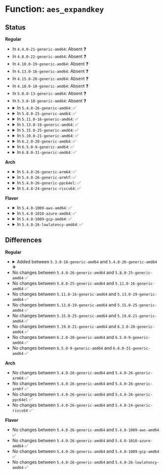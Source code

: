 # Function: <code>aes_expandkey</code>

## Status
<b>Regular</b>
<ul>
<li>
In <code>4.4.0-21-generic-amd64</code>: Absent ❓
</li>
<li>
In <code>4.8.0-22-generic-amd64</code>: Absent ❓
</li>
<li>
In <code>4.10.0-19-generic-amd64</code>: Absent ❓
</li>
<li>
In <code>4.13.0-16-generic-amd64</code>: Absent ❓
</li>
<li>
In <code>4.15.0-20-generic-amd64</code>: Absent ❓
</li>
<li>
In <code>4.18.0-10-generic-amd64</code>: Absent ❓
</li>
<li>
In <code>5.0.0-13-generic-amd64</code>: Absent ❓
</li>
<li>
In <code>5.3.0-18-generic-amd64</code>: Absent ❓
</li>
<li>
<details>
<summary>In <code>5.4.0-26-generic-amd64</code>: ✅</summary>

```c
int aes_expandkey(struct crypto_aes_ctx * ctx, const u8 * in_key, unsigned int key_len)
```

```json
{
  "name": "aes_expandkey",
  "collision_type": "Unique Global",
  "inline_type": "No",
  "funcs": [
    {
      "addr": 18446744071584278880,
      "name": "aes_expandkey",
      "external": true,
      "loc": "lib/crypto/aes.c:185",
      "file": "lib/crypto/aes.c",
      "inline": "seen, unknown",
      "caller_inline": [],
      "caller_func": [
        "crypto/aes_generic.c:crypto_aes_set_key"
      ]
    }
  ],
  "symbols": [
    {
      "addr": 18446744071584278880,
      "name": "aes_expandkey",
      "section": ".text",
      "bind": "STB_GLOBAL",
      "size": 725
    }
  ]
}
```
</details>
</li>
<li>
<details>
<summary>In <code>5.8.0-25-generic-amd64</code>: ✅</summary>

```c
int aes_expandkey(struct crypto_aes_ctx * ctx, const u8 * in_key, unsigned int key_len)
```

```json
{
  "name": "aes_expandkey",
  "collision_type": "Unique Global",
  "inline_type": "No",
  "funcs": [
    {
      "addr": 18446744071584689248,
      "name": "aes_expandkey",
      "external": true,
      "loc": "lib/crypto/aes.c:185",
      "file": "lib/crypto/aes.c",
      "inline": "seen, unknown",
      "caller_inline": [],
      "caller_func": [
        "crypto/aes_generic.c:crypto_aes_set_key"
      ]
    }
  ],
  "symbols": [
    {
      "addr": 18446744071584689248,
      "name": "aes_expandkey",
      "section": ".text",
      "bind": "STB_GLOBAL",
      "size": 641
    }
  ]
}
```
</details>
</li>
<li>
<details>
<summary>In <code>5.11.0-16-generic-amd64</code>: ✅</summary>

```c
int aes_expandkey(struct crypto_aes_ctx * ctx, const u8 * in_key, unsigned int key_len)
```

```json
{
  "name": "aes_expandkey",
  "collision_type": "Unique Global",
  "inline_type": "No",
  "funcs": [
    {
      "addr": 18446744071584806944,
      "name": "aes_expandkey",
      "external": true,
      "loc": "lib/crypto/aes.c:185",
      "file": "lib/crypto/aes.c",
      "inline": "seen, unknown",
      "caller_inline": [],
      "caller_func": [
        "crypto/aes_generic.c:crypto_aes_set_key"
      ]
    }
  ],
  "symbols": [
    {
      "addr": 18446744071584806944,
      "name": "aes_expandkey",
      "section": ".text",
      "bind": "STB_GLOBAL",
      "size": 686
    }
  ]
}
```
</details>
</li>
<li>
<details>
<summary>In <code>5.13.0-19-generic-amd64</code>: ✅</summary>

```c
int aes_expandkey(struct crypto_aes_ctx * ctx, const u8 * in_key, unsigned int key_len)
```

```json
{
  "name": "aes_expandkey",
  "collision_type": "Unique Global",
  "inline_type": "No",
  "funcs": [
    {
      "addr": 18446744071584851536,
      "name": "aes_expandkey",
      "external": true,
      "loc": "lib/crypto/aes.c:185",
      "file": "lib/crypto/aes.c",
      "inline": "seen, unknown",
      "caller_inline": [],
      "caller_func": [
        "crypto/aes_generic.c:crypto_aes_set_key"
      ]
    }
  ],
  "symbols": [
    {
      "addr": 18446744071584851536,
      "name": "aes_expandkey",
      "section": ".text",
      "bind": "STB_GLOBAL",
      "size": 686
    }
  ]
}
```
</details>
</li>
<li>
<details>
<summary>In <code>5.15.0-25-generic-amd64</code>: ✅</summary>

```c
int aes_expandkey(struct crypto_aes_ctx * ctx, const u8 * in_key, unsigned int key_len)
```

```json
{
  "name": "aes_expandkey",
  "collision_type": "Unique Global",
  "inline_type": "No",
  "funcs": [
    {
      "addr": 18446744071585273104,
      "name": "aes_expandkey",
      "external": true,
      "loc": "lib/crypto/aes.c:185",
      "file": "lib/crypto/aes.c",
      "inline": "seen, unknown",
      "caller_inline": [],
      "caller_func": [
        "crypto/aes_generic.c:crypto_aes_set_key"
      ]
    }
  ],
  "symbols": [
    {
      "addr": 18446744071585273104,
      "name": "aes_expandkey",
      "section": ".text",
      "bind": "STB_GLOBAL",
      "size": 1235
    }
  ]
}
```
</details>
</li>
<li>
<details>
<summary>In <code>5.19.0-21-generic-amd64</code>: ✅</summary>

```c
int aes_expandkey(struct crypto_aes_ctx * ctx, const u8 * in_key, unsigned int key_len)
```

```json
{
  "name": "aes_expandkey",
  "collision_type": "Unique Global",
  "inline_type": "No",
  "funcs": [
    {
      "addr": 18446744071586117472,
      "name": "aes_expandkey",
      "external": true,
      "loc": "lib/crypto/aes.c:185",
      "file": "lib/crypto/aes.c",
      "inline": "seen, unknown",
      "caller_inline": [],
      "caller_func": [
        "crypto/aes_generic.c:crypto_aes_set_key"
      ]
    }
  ],
  "symbols": [
    {
      "addr": 18446744071586117472,
      "name": "aes_expandkey",
      "section": ".text",
      "bind": "STB_GLOBAL",
      "size": 1250
    }
  ]
}
```
</details>
</li>
<li>
<details>
<summary>In <code>6.2.0-20-generic-amd64</code>: ✅</summary>

```c
int aes_expandkey(struct crypto_aes_ctx * ctx, const u8 * in_key, unsigned int key_len)
```

```json
{
  "name": "aes_expandkey",
  "collision_type": "Unique Global",
  "inline_type": "No",
  "funcs": [
    {
      "addr": 18446744071587104128,
      "name": "aes_expandkey",
      "external": true,
      "loc": "lib/crypto/aes.c:185",
      "file": "lib/crypto/aes.c",
      "inline": "seen, unknown",
      "caller_inline": [],
      "caller_func": [
        "crypto/aes_generic.c:crypto_aes_set_key"
      ]
    }
  ],
  "symbols": [
    {
      "addr": 18446744071587104128,
      "name": "aes_expandkey",
      "section": ".text",
      "bind": "STB_GLOBAL",
      "size": 1250
    }
  ]
}
```
</details>
</li>
<li>
<details>
<summary>In <code>6.5.0-9-generic-amd64</code>: ✅</summary>

```c
int aes_expandkey(struct crypto_aes_ctx * ctx, const u8 * in_key, unsigned int key_len)
```

```json
{
  "name": "aes_expandkey",
  "collision_type": "Unique Global",
  "inline_type": "No",
  "funcs": [
    {
      "addr": 18446744071587364080,
      "name": "aes_expandkey",
      "external": true,
      "loc": "lib/crypto/aes.c:185",
      "file": "lib/crypto/aes.c",
      "inline": "seen, unknown",
      "caller_inline": [],
      "caller_func": [
        "crypto/aes_generic.c:crypto_aes_set_key"
      ]
    }
  ],
  "symbols": [
    {
      "addr": 18446744071587364080,
      "name": "aes_expandkey",
      "section": ".text",
      "bind": "STB_GLOBAL",
      "size": 1236
    }
  ]
}
```
</details>
</li>
<li>
<details>
<summary>In <code>6.8.0-31-generic-amd64</code>: ✅</summary>

```c
int aes_expandkey(struct crypto_aes_ctx * ctx, const u8 * in_key, unsigned int key_len)
```

```json
{
  "name": "aes_expandkey",
  "collision_type": "Unique Global",
  "inline_type": "No",
  "funcs": [
    {
      "addr": 18446744071587650672,
      "name": "aes_expandkey",
      "external": true,
      "loc": "lib/crypto/aes.c:185",
      "file": "lib/crypto/aes.c",
      "inline": "seen, unknown",
      "caller_inline": [],
      "caller_func": [
        "crypto/aes_generic.c:crypto_aes_set_key"
      ]
    }
  ],
  "symbols": [
    {
      "addr": 18446744071587650672,
      "name": "aes_expandkey",
      "section": ".text",
      "bind": "STB_GLOBAL",
      "size": 1236
    }
  ]
}
```
</details>
</li>
</ul>
<b>Arch</b>
<ul>
<li>
<details>
<summary>In <code>5.4.0-26-generic-arm64</code>: ✅</summary>

```c
int aes_expandkey(struct crypto_aes_ctx * ctx, const u8 * in_key, unsigned int key_len)
```

```json
{
  "name": "aes_expandkey",
  "collision_type": "Unique Global",
  "inline_type": "No",
  "funcs": [
    {
      "addr": 18446603336496164600,
      "name": "aes_expandkey",
      "external": true,
      "loc": "lib/crypto/aes.c:185",
      "file": "lib/crypto/aes.c",
      "inline": "seen, unknown",
      "caller_inline": [],
      "caller_func": [
        "crypto/aes_generic.c:crypto_aes_set_key"
      ]
    }
  ],
  "symbols": [
    {
      "addr": 18446603336496164600,
      "name": "aes_expandkey",
      "section": ".text",
      "bind": "STB_GLOBAL",
      "size": 712
    }
  ]
}
```
</details>
</li>
<li>
<details>
<summary>In <code>5.4.0-26-generic-armhf</code>: ✅</summary>

```c
int aes_expandkey(struct crypto_aes_ctx * ctx, const u8 * in_key, unsigned int key_len)
```

```json
{
  "name": "aes_expandkey",
  "collision_type": "Unique Global",
  "inline_type": "No",
  "funcs": [
    {
      "addr": 3229487668,
      "name": "aes_expandkey",
      "external": true,
      "loc": "lib/crypto/aes.c:185",
      "file": "lib/crypto/aes.c",
      "inline": "seen, unknown",
      "caller_inline": [],
      "caller_func": [
        "crypto/aes_generic.c:crypto_aes_set_key"
      ]
    }
  ],
  "symbols": [
    {
      "addr": 3229487668,
      "name": "aes_expandkey",
      "section": ".text",
      "bind": "STB_GLOBAL",
      "size": 712
    }
  ]
}
```
</details>
</li>
<li>
<details>
<summary>In <code>5.4.0-26-generic-ppc64el</code>: ✅</summary>

```c
int aes_expandkey(struct crypto_aes_ctx * ctx, const u8 * in_key, unsigned int key_len)
```

```json
{
  "name": "aes_expandkey",
  "collision_type": "Unique Global",
  "inline_type": "No",
  "funcs": [
    {
      "addr": 13835058055290429584,
      "name": "aes_expandkey",
      "external": true,
      "loc": "lib/crypto/aes.c:185",
      "file": "lib/crypto/aes.c",
      "inline": "seen, unknown",
      "caller_inline": [],
      "caller_func": [
        "crypto/aes_generic.c:crypto_aes_set_key"
      ]
    }
  ],
  "symbols": [
    {
      "addr": 13835058055290429584,
      "name": "aes_expandkey",
      "section": ".text",
      "bind": "STB_GLOBAL",
      "size": 952
    }
  ]
}
```
</details>
</li>
<li>
<details>
<summary>In <code>5.4.0-24-generic-riscv64</code>: ✅</summary>

```c
int aes_expandkey(struct crypto_aes_ctx * ctx, const u8 * in_key, unsigned int key_len)
```

```json
{
  "name": "aes_expandkey",
  "collision_type": "Unique Global",
  "inline_type": "No",
  "funcs": [
    {
      "addr": 18446743936275215562,
      "name": "aes_expandkey",
      "external": true,
      "loc": "lib/crypto/aes.c:185",
      "file": "lib/crypto/aes.c",
      "inline": "seen, unknown",
      "caller_inline": [],
      "caller_func": [
        "crypto/aes_generic.c:crypto_aes_set_key"
      ]
    }
  ],
  "symbols": [
    {
      "addr": 18446743936275215562,
      "name": "aes_expandkey",
      "section": ".text",
      "bind": "STB_GLOBAL",
      "size": 890
    }
  ]
}
```
</details>
</li>
</ul>
<b>Flavor</b>
<ul>
<li>
<details>
<summary>In <code>5.4.0-1009-aws-amd64</code>: ✅</summary>

```c
int aes_expandkey(struct crypto_aes_ctx * ctx, const u8 * in_key, unsigned int key_len)
```

```json
{
  "name": "aes_expandkey",
  "collision_type": "Unique Global",
  "inline_type": "No",
  "funcs": [
    {
      "addr": 18446744071584247616,
      "name": "aes_expandkey",
      "external": true,
      "loc": "lib/crypto/aes.c:185",
      "file": "lib/crypto/aes.c",
      "inline": "seen, unknown",
      "caller_inline": [],
      "caller_func": [
        "crypto/aes_generic.c:crypto_aes_set_key"
      ]
    }
  ],
  "symbols": [
    {
      "addr": 18446744071584247616,
      "name": "aes_expandkey",
      "section": ".text",
      "bind": "STB_GLOBAL",
      "size": 725
    }
  ]
}
```
</details>
</li>
<li>
<details>
<summary>In <code>5.4.0-1010-azure-amd64</code>: ✅</summary>

```c
int aes_expandkey(struct crypto_aes_ctx * ctx, const u8 * in_key, unsigned int key_len)
```

```json
{
  "name": "aes_expandkey",
  "collision_type": "Unique Global",
  "inline_type": "No",
  "funcs": [
    {
      "addr": 18446744071584182816,
      "name": "aes_expandkey",
      "external": true,
      "loc": "lib/crypto/aes.c:185",
      "file": "lib/crypto/aes.c",
      "inline": "seen, unknown",
      "caller_inline": [],
      "caller_func": [
        "crypto/aes_generic.c:crypto_aes_set_key"
      ]
    }
  ],
  "symbols": [
    {
      "addr": 18446744071584182816,
      "name": "aes_expandkey",
      "section": ".text",
      "bind": "STB_GLOBAL",
      "size": 725
    }
  ]
}
```
</details>
</li>
<li>
<details>
<summary>In <code>5.4.0-1009-gcp-amd64</code>: ✅</summary>

```c
int aes_expandkey(struct crypto_aes_ctx * ctx, const u8 * in_key, unsigned int key_len)
```

```json
{
  "name": "aes_expandkey",
  "collision_type": "Unique Global",
  "inline_type": "No",
  "funcs": [
    {
      "addr": 18446744071584231376,
      "name": "aes_expandkey",
      "external": true,
      "loc": "lib/crypto/aes.c:185",
      "file": "lib/crypto/aes.c",
      "inline": "seen, unknown",
      "caller_inline": [],
      "caller_func": [
        "crypto/aes_generic.c:crypto_aes_set_key"
      ]
    }
  ],
  "symbols": [
    {
      "addr": 18446744071584231376,
      "name": "aes_expandkey",
      "section": ".text",
      "bind": "STB_GLOBAL",
      "size": 725
    }
  ]
}
```
</details>
</li>
<li>
<details>
<summary>In <code>5.4.0-26-lowlatency-amd64</code>: ✅</summary>

```c
int aes_expandkey(struct crypto_aes_ctx * ctx, const u8 * in_key, unsigned int key_len)
```

```json
{
  "name": "aes_expandkey",
  "collision_type": "Unique Global",
  "inline_type": "No",
  "funcs": [
    {
      "addr": 18446744071584336208,
      "name": "aes_expandkey",
      "external": true,
      "loc": "lib/crypto/aes.c:185",
      "file": "lib/crypto/aes.c",
      "inline": "seen, unknown",
      "caller_inline": [],
      "caller_func": [
        "crypto/aes_generic.c:crypto_aes_set_key"
      ]
    }
  ],
  "symbols": [
    {
      "addr": 18446744071584336208,
      "name": "aes_expandkey",
      "section": ".text",
      "bind": "STB_GLOBAL",
      "size": 725
    }
  ]
}
```
</details>
</li>
</ul>

## Differences
<b>Regular</b>
<ul>
<li>
<details>
<summary>Added between <code>5.3.0-18-generic-amd64</code> and <code>5.4.0-26-generic-amd64</code> ➕</summary>

```c
int aes_expandkey(struct crypto_aes_ctx * ctx, const u8 * in_key, unsigned int key_len)
```
</details>
</li>
<li>
No changes between <code>5.4.0-26-generic-amd64</code> and <code>5.8.0-25-generic-amd64</code> ✅
</li>
<li>
No changes between <code>5.8.0-25-generic-amd64</code> and <code>5.11.0-16-generic-amd64</code> ✅
</li>
<li>
No changes between <code>5.11.0-16-generic-amd64</code> and <code>5.13.0-19-generic-amd64</code> ✅
</li>
<li>
No changes between <code>5.13.0-19-generic-amd64</code> and <code>5.15.0-25-generic-amd64</code> ✅
</li>
<li>
No changes between <code>5.15.0-25-generic-amd64</code> and <code>5.19.0-21-generic-amd64</code> ✅
</li>
<li>
No changes between <code>5.19.0-21-generic-amd64</code> and <code>6.2.0-20-generic-amd64</code> ✅
</li>
<li>
No changes between <code>6.2.0-20-generic-amd64</code> and <code>6.5.0-9-generic-amd64</code> ✅
</li>
<li>
No changes between <code>6.5.0-9-generic-amd64</code> and <code>6.8.0-31-generic-amd64</code> ✅
</li>
</ul>
<b>Arch</b>
<ul>
<li>
No changes between <code>5.4.0-26-generic-amd64</code> and <code>5.4.0-26-generic-arm64</code> ✅
</li>
<li>
No changes between <code>5.4.0-26-generic-amd64</code> and <code>5.4.0-26-generic-armhf</code> ✅
</li>
<li>
No changes between <code>5.4.0-26-generic-amd64</code> and <code>5.4.0-26-generic-ppc64el</code> ✅
</li>
<li>
No changes between <code>5.4.0-26-generic-amd64</code> and <code>5.4.0-24-generic-riscv64</code> ✅
</li>
</ul>
<b>Flavor</b>
<ul>
<li>
No changes between <code>5.4.0-26-generic-amd64</code> and <code>5.4.0-1009-aws-amd64</code> ✅
</li>
<li>
No changes between <code>5.4.0-26-generic-amd64</code> and <code>5.4.0-1010-azure-amd64</code> ✅
</li>
<li>
No changes between <code>5.4.0-26-generic-amd64</code> and <code>5.4.0-1009-gcp-amd64</code> ✅
</li>
<li>
No changes between <code>5.4.0-26-generic-amd64</code> and <code>5.4.0-26-lowlatency-amd64</code> ✅
</li>
</ul>
